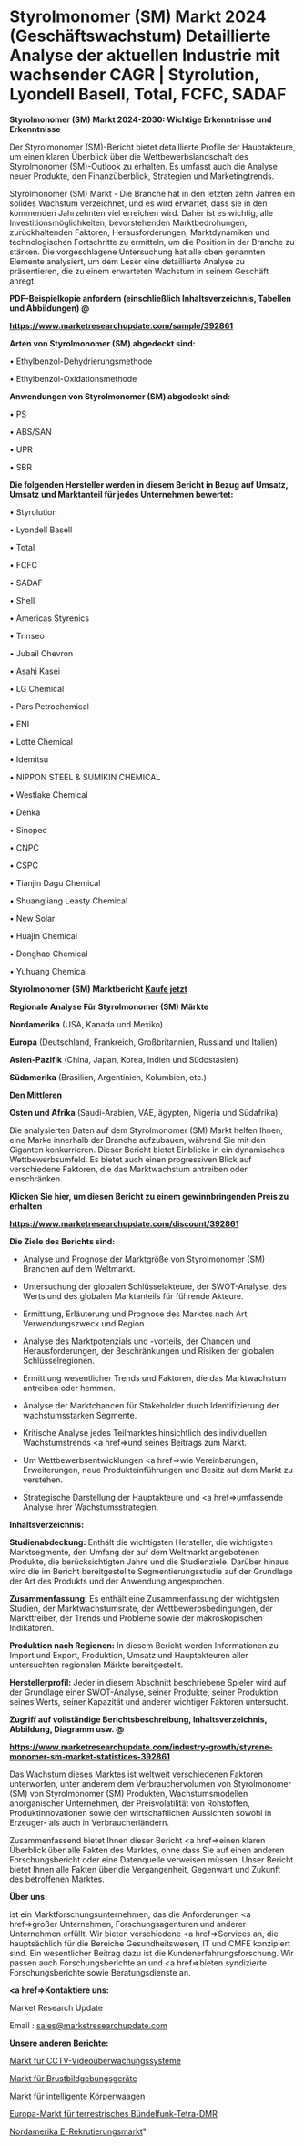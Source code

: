 # Styrolmonomer (SM) Markt 2024 (Geschäftswachstum) Detaillierte Analyse der aktuellen Industrie mit wachsender CAGR | Styrolution, Lyondell Basell, Total, FCFC, SADAF

<strong>Styrolmonomer (SM) Markt 2024-2030: Wichtige Erkenntnisse und Erkenntnisse</strong>

Der Styrolmonomer (SM)-Bericht bietet detaillierte Profile der Hauptakteure, um einen klaren Überblick über die Wettbewerbslandschaft des Styrolmonomer (SM)-Outlook zu erhalten. Es umfasst auch die Analyse neuer Produkte, den Finanzüberblick, Strategien und Marketingtrends.

Styrolmonomer (SM) Markt - Die Branche hat in den letzten zehn Jahren ein solides Wachstum verzeichnet, und es wird erwartet, dass sie in den kommenden Jahrzehnten viel erreichen wird. Daher ist es wichtig, alle Investitionsmöglichkeiten, bevorstehenden Marktbedrohungen, zurückhaltenden Faktoren, Herausforderungen, Marktdynamiken und technologischen Fortschritte zu ermitteln, um die Position in der Branche zu stärken. Die vorgeschlagene Untersuchung hat alle oben genannten Elemente analysiert, um dem Leser eine detaillierte Analyse zu präsentieren, die zu einem erwarteten Wachstum in seinem Geschäft anregt.



<strong><b>PDF-Beispielkopie anfordern (einschließlich Inhaltsverzeichnis, Tabellen und Abbildungen) @ </b></strong>

<strong><a href=https://www.marketresearchupdate.com/sample/392861>

<strong>https://www.marketresearchupdate.com/sample/392861</u></a></strong></strong>



<strong>Arten von Styrolmonomer (SM) abgedeckt sind:</strong>

• Ethylbenzol-Dehydrierungsmethode

• Ethylbenzol-Oxidationsmethode



<strong>Anwendungen von Styrolmonomer (SM) abgedeckt sind:</strong>

• PS

• ABS/SAN

• UPR

• SBR



<strong>Die folgenden Hersteller werden in diesem Bericht in Bezug auf Umsatz, Umsatz und Marktanteil für jedes Unternehmen bewertet:</strong>

• Styrolution

• Lyondell Basell

• Total

• FCFC

• SADAF

• Shell

• Americas Styrenics

• Trinseo

• Jubail Chevron

• Asahi Kasei

• LG Chemical

• Pars Petrochemical

• ENI

• Lotte Chemical

• Idemitsu

• NIPPON STEEL & SUMIKIN CHEMICAL

• Westlake Chemical

• Denka

• Sinopec

• CNPC

• CSPC

• Tianjin Dagu Chemical

• Shuangliang Leasty Chemical

• New Solar

• Huajin Chemical

• Donghao Chemical

• Yuhuang Chemical



<strong>Styrolmonomer (SM) Marktbericht <a href=https://www.marketresearchupdate.com/buynow/392861>Kaufe jetzt</a></strong>



<strong>Regionale Analyse Für Styrolmonomer (SM) Märkte</strong>



<strong>Nordamerika</strong> (USA, Kanada und Mexiko)



<strong>Europa</strong> (Deutschland, Frankreich, Großbritannien, Russland und Italien)



<strong>Asien-Pazifik</strong> (China, Japan, Korea, Indien und Südostasien)



<strong>Südamerika</strong> (Brasilien, Argentinien, Kolumbien, etc.)



<strong>Den Mittleren</strong> 

<strong>Osten und Afrika</strong> (Saudi-Arabien, VAE, ägypten, Nigeria und Südafrika)

Die analysierten Daten auf dem Styrolmonomer (SM) Markt helfen Ihnen, eine Marke innerhalb der Branche aufzubauen, während Sie mit den Giganten konkurrieren. Dieser Bericht bietet Einblicke in ein dynamisches Wettbewerbsumfeld. Es bietet auch einen progressiven Blick auf verschiedene Faktoren, die das Marktwachstum antreiben oder einschränken.



<strong>Klicken Sie hier, um diesen Bericht zu einem gewinnbringenden Preis zu erhalten
</strong>

<strong><a href=https://www.marketresearchupdate.com/discount/392861>https://www.marketresearchupdate.com/discount/392861</b></u></strong></a>



<strong>Die Ziele des Berichts sind:</strong>

- Analyse und Prognose der Marktgröße von Styrolmonomer (SM) Branchen auf dem Weltmarkt.

- Untersuchung der globalen Schlüsselakteure, der SWOT-Analyse, des Werts und des globalen Marktanteils für führende Akteure.

- Ermittlung, Erläuterung und Prognose des Marktes nach Art, Verwendungszweck und Region.

- Analyse des Marktpotenzials und -vorteils, der Chancen und Herausforderungen, der Beschränkungen und Risiken der globalen Schlüsselregionen.

- Ermittlung wesentlicher Trends und Faktoren, die das Marktwachstum antreiben oder hemmen.

- Analyse der Marktchancen für Stakeholder durch Identifizierung der wachstumsstarken Segmente.

- Kritische Analyse jedes Teilmarktes hinsichtlich des individuellen Wachstumstrends <a href=>und</a> seines Beitrags zum Markt.

- Um Wettbewerbsentwicklungen <a href=>wie</a> Vereinbarungen, Erweiterungen, neue Produkteinführungen und Besitz auf dem Markt zu verstehen.

- Strategische Darstellung der Hauptakteure und <a href=>umfas</a>sende Analyse ihrer Wachstumsstrategien.



<strong>Inhaltsverzeichnis:</strong>



<strong>Studienabdeckung:</strong> Enthält die wichtigsten Hersteller, die wichtigsten Marktsegmente, den Umfang der auf dem Weltmarkt angebotenen Produkte, die berücksichtigten Jahre und die Studienziele. Darüber hinaus wird die im Bericht bereitgestellte Segmentierungsstudie auf der Grundlage der Art des Produkts und der Anwendung angesprochen.



<strong>Zusammenfassung:</strong> Es enthält eine Zusammenfassung der wichtigsten Studien, der Marktwachstumsrate, der Wettbewerbsbedingungen, der Markttreiber, der Trends und Probleme sowie der makroskopischen Indikatoren.



<strong>Produktion nach Regionen:</strong> In diesem Bericht werden Informationen zu Import und Export, Produktion, Umsatz und Hauptakteuren aller untersuchten regionalen Märkte bereitgestellt.



<strong>Herstellerprofil:</strong> Jeder in diesem Abschnitt beschriebene Spieler wird auf der Grundlage einer SWOT-Analyse, seiner Produkte, seiner Produktion, seines Werts, seiner Kapazität und anderer wichtiger Faktoren untersucht.



<strong><b>Zugriff auf vollständige Berichtsbeschreibung, Inhaltsverzeichnis, Abbildung, Diagramm usw. @ </b></strong>

<strong><a href=https://www.marketresearchupdate.com/industry-growth/styrene-monomer-sm-market-statistices-392861>https://www.marketresearchupdate.com/industry-growth/styrene-monomer-sm-market-statistices-392861</a></strong>

Das Wachstum dieses Marktes ist weltweit verschiedenen Faktoren unterworfen, unter anderem dem Verbrauchervolumen von Styrolmonomer (SM) von Styrolmonomer (SM) Produkten, Wachstumsmodellen anorganischer Unternehmen, der Preisvolatilität von Rohstoffen, Produktinnovationen sowie den wirtschaftlichen Aussichten sowohl in Erzeuger- als auch in Verbraucherländern.

Zusammenfassend bietet Ihnen dieser Bericht <a href=>einen</a> klaren Überblick über alle Fakten des Marktes, ohne dass Sie auf einen anderen Forschungsbericht oder eine Datenquelle verweisen müssen. Unser Bericht bietet Ihnen alle Fakten über die Vergangenheit, Gegenwart und Zukunft des betroffenen Marktes.



<strong>Über uns:</strong>

 ist ein Marktforschungsunternehmen, das die Anforderungen <a href=>großer</a> Unternehmen, Forschungsagenturen und anderer Unternehmen erfüllt. Wir bieten verschiedene <a href=>Services</a> an, die hauptsächlich für die Bereiche Gesundheitswesen, IT und CMFE konzipiert sind. Ein wesentlicher Beitrag dazu ist die Kundenerfahrungsforschung. Wir passen auch Forschungsberichte an und <a href=>bieten</a> syndizierte Forschungsberichte sowie Beratungsdienste an.



<strong><a href=>Kontaktiere uns:</a></strong>

Market Research Update

Email : sales@marketresearchupdate.com



<strong>Unsere anderen Berichte:</strong>

<a href=https://www.linkedin.com/pulse/cctv-video-surveillance-systems-market-future>Markt für CCTV-Videoüberwachungssysteme</a>

<a href=https://www.linkedin.com/pulse/breast-imaging-devices-market-2023-remarking>Markt für Brustbildgebungsgeräte</a>

<a href=https://www.linkedin.com/pulse/smart-body-scale-market-analysis-segment-region>Markt für intelligente Körperwaagen</a>

<a href=https://www.linkedin.com/pulse/europe-terrestrial-trunked-radio-tetra-dmr-market-2023>Europa-Markt für terrestrisches Bündelfunk-Tetra-DMR</a>

<a href=https://www.linkedin.com/pulse/north-america-e-recruitment-market-size-scope-n84hf/>Nordamerika E-Rekrutierungsmarkt</a>"

